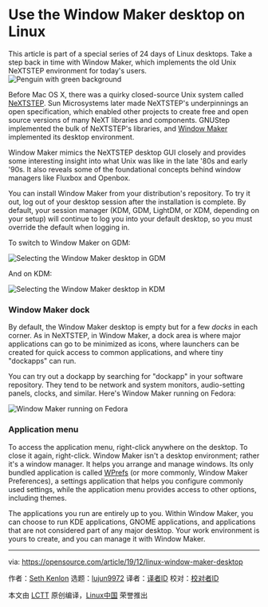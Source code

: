 [#]: collector: (lujun9972)
[#]: translator: ( )
[#]: reviewer: ( )
[#]: publisher: ( )
[#]: url: ( )
[#]: subject: (Use the Window Maker desktop on Linux)
[#]: via: (https://opensource.com/article/19/12/linux-window-maker-desktop)
[#]: author: (Seth Kenlon https://opensource.com/users/seth)

Use the Window Maker desktop on Linux
======
This article is part of a special series of 24 days of Linux desktops.
Take a step back in time with Window Maker, which implements the old
Unix NeXTSTEP environment for today's users.
![Penguin with green background][1]

Before Mac OS X, there was a quirky closed-source Unix system called [NeXTSTEP][2]. Sun Microsystems later made NeXTSTEP's underpinnings an open specification, which enabled other projects to create free and open source versions of many NeXT libraries and components. GNUStep implemented the bulk of NeXTSTEP's libraries, and [Window Maker][3] implemented its desktop environment.

Window Maker mimics the NeXTSTEP desktop GUI closely and provides some interesting insight into what Unix was like in the late '80s and early '90s. It also reveals some of the foundational concepts behind window managers like Fluxbox and Openbox.

You can install Window Maker from your distribution's repository. To try it out, log out of your desktop session after the installation is complete. By default, your session manager (KDM, GDM, LightDM, or XDM, depending on your setup) will continue to log you into your default desktop, so you must override the default when logging in.

To switch to Window Maker on GDM:

![Selecting the Window Maker desktop in GDM][4]

And on KDM:

![Selecting the Window Maker desktop in KDM][5]

### Window Maker dock

By default, the Window Maker desktop is empty but for a few _docks_ in each corner. As in NeXTSTEP, in Window Maker, a dock area is where major applications can go to be minimized as icons, where launchers can be created for quick access to common applications, and where tiny "dockapps" can run.

You can try out a dockapp by searching for "dockapp" in your software repository. They tend to be network and system monitors, audio-setting panels, clocks, and similar. Here's Window Maker running on Fedora:

![Window Maker running on Fedora][6]

### Application menu

To access the application menu, right-click anywhere on the desktop. To close it again, right-click. Window Maker isn't a desktop environment; rather it's a window manager. It helps you arrange and manage windows. Its only bundled application is called [WPrefs][7] (or more commonly, Window Maker Preferences), a settings application that helps you configure commonly used settings, while the application menu provides access to other options, including themes.

The applications you run are entirely up to you. Within Window Maker, you can choose to run KDE applications, GNOME applications, and applications that are not considered part of any major desktop. Your work environment is yours to create, and you can manage it with Window Maker.

--------------------------------------------------------------------------------

via: https://opensource.com/article/19/12/linux-window-maker-desktop

作者：[Seth Kenlon][a]
选题：[lujun9972][b]
译者：[译者ID](https://github.com/译者ID)
校对：[校对者ID](https://github.com/校对者ID)

本文由 [LCTT](https://github.com/LCTT/TranslateProject) 原创编译，[Linux中国](https://linux.cn/) 荣誉推出

[a]: https://opensource.com/users/seth
[b]: https://github.com/lujun9972
[1]: https://opensource.com/sites/default/files/styles/image-full-size/public/lead-images/linux_penguin_green.png?itok=ENdVzW22 (Penguin with green background)
[2]: https://en.wikipedia.org/wiki/NeXTSTEP
[3]: https://www.windowmaker.org/
[4]: https://opensource.com/sites/default/files/uploads/advent-windowmaker-gdm.jpg (Selecting the Window Maker desktop in GDM)
[5]: https://opensource.com/sites/default/files/uploads/advent-windowmaker-kdm.jpg (Selecting the Window Maker desktop in KDM)
[6]: https://opensource.com/sites/default/files/uploads/advent-windowmaker.jpg (Window Maker running on Fedora)
[7]: http://www.windowmaker.org/docs/guidedtour/prefs.html
